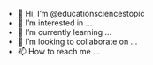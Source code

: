 - 👋 Hi, I’m @educationsciencestopic
- 👀 I’m interested in ...
- 🌱 I’m currently learning ...
- 💞️ I’m looking to collaborate on ...
- 📫 How to reach me ...

<!---
educationsciencestopic/educationsciencestopic is a ✨ special ✨ repository because its `README.md` (this file) appears on your GitHub profile.
You can click the Preview link to take a look at your changes.
--->
